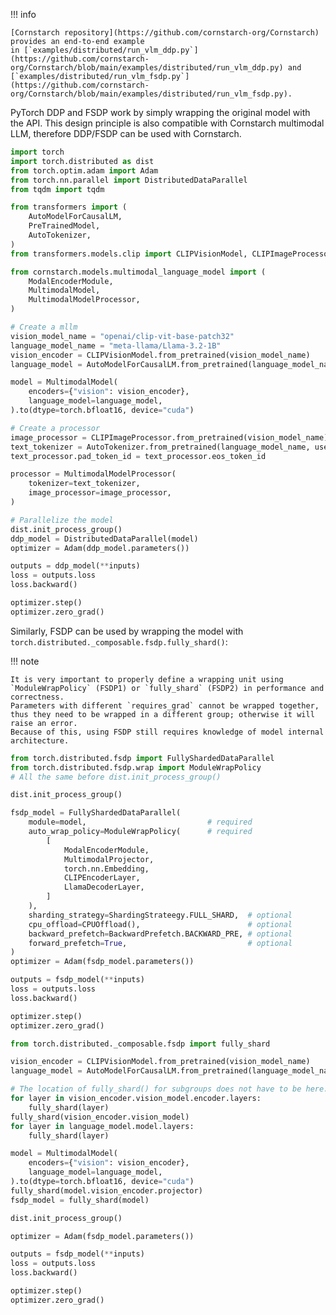 !!! info

    [Cornstarch repository](https://github.com/cornstarch-org/Cornstarch) provides an end-to-end example
    in [`examples/distributed/run_vlm_ddp.py`](https://github.com/cornstarch-org/Cornstarch/blob/main/examples/distributed/run_vlm_ddp.py) and [`examples/distributed/run_vlm_fsdp.py`](https://github.com/cornstarch-org/Cornstarch/blob/main/examples/distributed/run_vlm_fsdp.py).

PyTorch DDP and FSDP work by simply wrapping the original model with the API.
This design principle is also compatible with Cornstarch multimodal LLM, therefore DDP/FSDP can be used with Cornstarch.

``` py title="An example of using PyTorch DDP" hl_lines="43 46"
import torch
import torch.distributed as dist
from torch.optim.adam import Adam
from torch.nn.parallel import DistributedDataParallel
from tqdm import tqdm

from transformers import (
    AutoModelForCausalLM,
    PreTrainedModel,
    AutoTokenizer,
)
from transformers.models.clip import CLIPVisionModel, CLIPImageProcessor

from cornstarch.models.multimodal_language_model import (
    ModalEncoderModule,
    MultimodalModel,
    MultimodalModelProcessor,
)

# Create a mllm
vision_model_name = "openai/clip-vit-base-patch32"
language_model_name = "meta-llama/Llama-3.2-1B"
vision_encoder = CLIPVisionModel.from_pretrained(vision_model_name)
language_model = AutoModelForCausalLM.from_pretrained(language_model_name)

model = MultimodalModel(
    encoders={"vision": vision_encoder},
    language_model=language_model,
).to(dtype=torch.bfloat16, device="cuda")

# Create a processor
image_processor = CLIPImageProcessor.from_pretrained(vision_model_name)
text_tokenizer = AutoTokenizer.from_pretrained(language_model_name, use_fase=True)
text_processor.pad_token_id = text_processor.eos_token_id

processor = MultimodalModelProcessor(
    tokenizer=text_tokenizer,
    image_processor=image_processor,
)

# Parallelize the model
dist.init_process_group()
ddp_model = DistributedDataParallel(model)
optimizer = Adam(ddp_model.parameters())

outputs = ddp_model(**inputs)
loss = outputs.loss
loss.backward()

optimizer.step()
optimizer.zero_grad()
```

Similarly, FSDP can be used by wrapping the model with `torch.distributed._composable.fsdp.fully_shard()`:

!!! note

    It is very important to properly define a wrapping unit using `ModuleWrapPolicy` (FSDP1) or `fully_shard` (FSDP2) in performance and correctness.
    Parameters with different `requires_grad` cannot be wrapped together, thus they need to be wrapped in a different group; otherwise it will raise an error.
    Because of this, using FSDP still requires knowledge of model internal architecture.

``` py title="An example of using PyTorch FSDP1"
from torch.distributed.fsdp import FullyShardedDataParallel
from torch.distributed.fsdp.wrap import ModuleWrapPolicy
# All the same before dist.init_process_group()

dist.init_process_group()

fsdp_model = FullyShardedDataParallel(
    module=model,                           # required
    auto_wrap_policy=ModuleWrapPolicy(      # required
        [
            ModalEncoderModule,
            MultimodalProjector,
            torch.nn.Embedding,
            CLIPEncoderLayer,               
            LlamaDecoderLayer,
        ]
    ),
    sharding_strategy=ShardingStrateegy.FULL_SHARD,  # optional
    cpu_offload=CPUOffload(),                        # optional
    backward_prefetch=BackwardPrefetch.BACKWARD_PRE, # optional
    forward_prefetch=True,                           # optional
)
optimizer = Adam(fsdp_model.parameters())

outputs = fsdp_model(**inputs)
loss = outputs.loss
loss.backward()

optimizer.step()
optimizer.zero_grad()
```

``` py title="An example of using PyTorch FSDP2"
from torch.distributed._composable.fsdp import fully_shard

vision_encoder = CLIPVisionModel.from_pretrained(vision_model_name)
language_model = AutoModelForCausalLM.from_pretrained(language_model_name)

# The location of fully_shard() for subgroups does not have to be here.
for layer in vision_encoder.vision_model.encoder.layers:
    fully_shard(layer)
fully_shard(vision_encoder.vision_model)
for layer in language_model.model.layers:
    fully_shard(layer)

model = MultimodalModel(
    encoders={"vision": vision_encoder},
    language_model=language_model,
).to(dtype=torch.bfloat16, device="cuda")
fully_shard(model.vision_encoder.projector)
fsdp_model = fully_shard(model)

dist.init_process_group()

optimizer = Adam(fsdp_model.parameters())

outputs = fsdp_model(**inputs)
loss = outputs.loss
loss.backward()

optimizer.step()
optimizer.zero_grad()
```